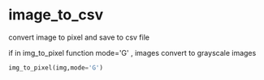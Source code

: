 # image_to_csv

convert image to pixel and save to csv file

if in img_to_pixel function mode='G' , images convert to grayscale images
```python
img_to_pixel(img,mode='G')
```
